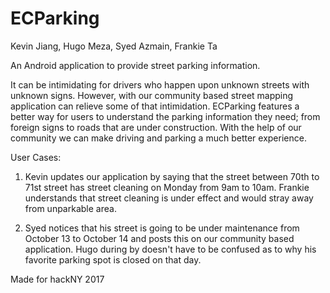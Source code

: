 # ECParking

Kevin Jiang, Hugo Meza, Syed Azmain, Frankie Ta

An Android application to provide street parking information.

It can be intimidating for drivers who happen upon unknown streets with unknown signs. However, with our community based street mapping application can relieve some of that intimidation. ECParking features a better way for users to understand the parking information they need; from foreign signs to roads that are under construction. With the help of our community we can make driving and parking a much better experience. 

User Cases:

1. Kevin updates our application by saying that the street between 70th to 71st street has street cleaning on Monday from 9am to 10am. Frankie understands that street cleaning is under effect and would stray away from unparkable area. 

2. Syed notices that his street is going to be under maintenance from October 13 to October 14 and posts this on our community based application. Hugo during by doesn't have to be confused as to why his favorite parking spot is closed on that day. 




Made for hackNY 2017
